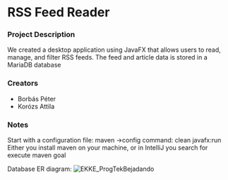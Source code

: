 # RSS Feed Reader 

### Project Description

We created a desktop application using JavaFX that allows users to read, manage, and filter RSS feeds. The feed and article data is stored in a MariaDB database


### Creators
- Borbás Péter
- Korózs Attila



### Notes
Start with a configuration file: maven ->config command: clean javafx:run
Either you install maven on your machine, or in IntelliJ you search for execute maven goal

Database ER diagram:
![EKKE_ProgTekBejadando](https://github.com/user-attachments/assets/5b65fa02-27b0-49a2-a7bd-2d1ef0d64ebe)
